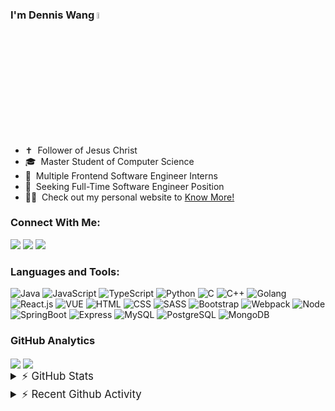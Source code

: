 ### I'm Dennis Wang <img src="https://media.giphy.com/media/hvRJCLFzcasrR4ia7z/giphy.gif" width="5%" left="5%">
- ✝️  &nbsp;Follower of Jesus Christ
- 🎓 &nbsp;Master Student of Computer Science
- 💼 &nbsp;Multiple Frontend Software Engineer Interns
- 🥅 &nbsp;Seeking Full-Time Software Engineer Position
- 👨‍💻 &nbsp;Check out my personal website to <a href="https://denniszwang.github.io/"> Know More!<a> 

### Connect With Me:
<a href="https://www.linkedin.com/in/denniswang1011"><img src="https://img.shields.io/badge/-LinkedIn-05122A?style=flat&logo=Linkedin&logoColor=0077B5"/></a>
<a href="https://x.com/coachdwang"><img src="https://img.shields.io/badge/-Twitter-05122A?style=flat&logo=twitter&logoColor=1DA1F2"/></a>
<a href="mailto:denwang@seas.upenn.edu"><img src="https://img.shields.io/badge/-Gmail-05122A?style=flat&logo=Gmail&logoColor=D14836"/></a>

### Languages and Tools:
![Java](https://img.shields.io/badge/-Java-05122A?style=flat&logo=openjdk)
![JavaScript](https://img.shields.io/badge/-JavaScript-05122A?style=flat&logo=javascript)
![TypeScript](https://img.shields.io/badge/-TypeScript-05122A?style=flat&logo=typescript)
![Python](https://img.shields.io/badge/-Python-05122A?style=flat&logo=python)
![C](https://img.shields.io/badge/-C-05122A?style=flat&logo=c)
![C++](https://img.shields.io/badge/C++-05122A?style=flat-square&logo=C%2B%2B&logoColor=white)
![Golang](https://img.shields.io/badge/-Golang-05122A?style=flat&logo=go&logoColor=white)
![React.js](https://img.shields.io/badge/-React-05122A?style=flat&logo=react)
![VUE](https://img.shields.io/badge/-Vue-05122A?style=flat&logo=vue.js)
![HTML](https://img.shields.io/badge/-HTML-05122A?style=flat&logo=html5)
![CSS](https://img.shields.io/badge/-CSS-05122A?style=flat&logo=css3)
![SASS](https://img.shields.io/badge/-Tailwind-05122A?style=flat&logo=tailwindcss)
![Bootstrap](https://img.shields.io/badge/-Bootstrap-05122A?style=flat&logo=bootstrap)
![Webpack](https://img.shields.io/badge/-Webpack-05122A?style=flat&logo=webpack)
![Node](https://img.shields.io/badge/-Node-05122A?style=flat&logo=Node.js)
![SpringBoot](https://img.shields.io/badge/-SpringBoot-05122A?style=flat&logo=spring)
![Express](https://img.shields.io/badge/-Express-05122A?style=flat&logo=express)
![MySQL](https://img.shields.io/badge/-MySQL-05122A?style=flat&logo=mysql&logoColor=white)
![PostgreSQL](https://img.shields.io/badge/-PostgreSQL-05122A?style=flat&logo=postgresql)
![MongoDB](https://img.shields.io/badge/-MongoDB-05122A?style=flat&logo=mongodb)

### GitHub Analytics

<img align="center" src="https://github-readme-stats-pi-ten-86.vercel.app/api/top-langs/?username=denniszwang&langs_count=6&layout=compact&theme=github_dark&hide_border=true&card_width=495&custom_title=My%20%most%20uesd%20languages">
<img align="center" src="https://github-readme-stats-pi-ten-86.vercel.app/api/wakatime?username=denniszwang&langs_count=6&layout=compact&theme=github_dark&hide_border=true&custom_title=This%20week%20I%20spent%20time%20on">

<!-- ### Selected Projects
<a href="https://github.com/denniszwang/react_project">
  <img align="center" src="https://github-readme-stats-pi-ten-86.vercel.app/api/pin/?username=denniszwang&repo=react_project&theme=github_dark&hide_border=true" />
</a>
<a href="https://github.com/denniszwang/vue_project">
  <img align="center" src="https://github-readme-stats-pi-ten-86.vercel.app/api/pin/?username=denniszwang&repo=vue_project&theme=github_dark&hide_border=true" />
</a>
<a href="https://github.com/denniszwang/js_project">
  <img align="center" src="https://github-readme-stats-pi-ten-86.vercel.app/api/pin/?username=denniszwang&repo=js_project&theme=github_dark&hide_border=true" />
</a>
<a href="https://github.com/denniszwang/java_project">
  <img align="center" src="https://github-readme-stats-pi-ten-86.vercel.app/api/pin/?username=denniszwang&repo=java_project&theme=github_dark&hide_border=true" />
</a> -->

<details>
  <summary style="font-size: 1.2em;">⚡ GitHub Stats</summary>

  [![GitHub Streak](https://streak-stats.demolab.com?user=denniszwang&theme=github-dark-blue&hide_border=true)](https://git.io/streak-stats)
</details>

<details>
  <summary style="font-size: 1.2em;">⚡ Recent Github Activity</summary>
  <!--START_SECTION:activity-->
1. 🎉 Merged PR [#2](https://github.com/denniszwang/denniszwang/pull/2) in [denniszwang/denniszwang](https://github.com/denniszwang/denniszwang)
2. 💪 Opened PR [#2](https://github.com/denniszwang/denniszwang/pull/2) in [denniszwang/denniszwang](https://github.com/denniszwang/denniszwang)
3. 🎉 Merged PR [#1](https://github.com/denniszwang/denniszwang/pull/1) in [denniszwang/denniszwang](https://github.com/denniszwang/denniszwang)
4. 💪 Opened PR [#1](https://github.com/denniszwang/denniszwang/pull/1) in [denniszwang/denniszwang](https://github.com/denniszwang/denniszwang)
<!--END_SECTION:activity-->
</details>

